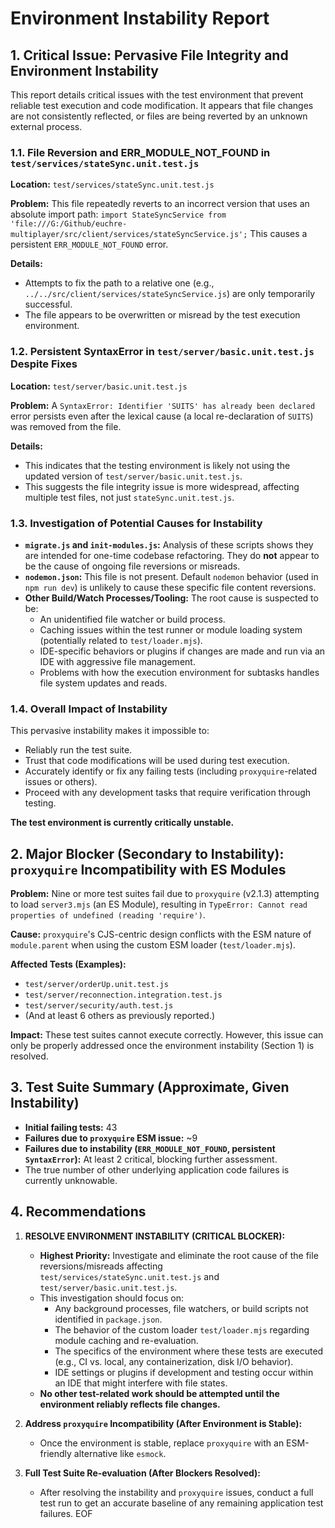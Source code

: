 # Environment Instability Report

## 1. Critical Issue: Pervasive File Integrity and Environment Instability

This report details critical issues with the test environment that prevent reliable test execution and code modification. It appears that file changes are not consistently reflected, or files are being reverted by an unknown external process.

### 1.1. File Reversion and ERR_MODULE_NOT_FOUND in `test/services/stateSync.unit.test.js`

**Location:** `test/services/stateSync.unit.test.js`

**Problem:** This file repeatedly reverts to an incorrect version that uses an absolute import path:
`import StateSyncService from 'file:///G:/Github/euchre-multiplayer/src/client/services/stateSyncService.js';`
This causes a persistent `ERR_MODULE_NOT_FOUND` error.

**Details:**
- Attempts to fix the path to a relative one (e.g., `../../src/client/services/stateSyncService.js`) are only temporarily successful.
- The file appears to be overwritten or misread by the test execution environment.

### 1.2. Persistent SyntaxError in `test/server/basic.unit.test.js` Despite Fixes

**Location:** `test/server/basic.unit.test.js`

**Problem:** A `SyntaxError: Identifier 'SUITS' has already been declared` error persists even after the lexical cause (a local re-declaration of `SUITS`) was removed from the file.

**Details:**
- This indicates that the testing environment is likely not using the updated version of `test/server/basic.unit.test.js`.
- This suggests the file integrity issue is more widespread, affecting multiple test files, not just `stateSync.unit.test.js`.

### 1.3. Investigation of Potential Causes for Instability

- **`migrate.js` and `init-modules.js`:** Analysis of these scripts shows they are intended for one-time codebase refactoring. They do **not** appear to be the cause of ongoing file reversions or misreads.
- **`nodemon.json`:** This file is not present. Default `nodemon` behavior (used in `npm run dev`) is unlikely to cause these specific file content reversions.
- **Other Build/Watch Processes/Tooling:** The root cause is suspected to be:
    - An unidentified file watcher or build process.
    - Caching issues within the test runner or module loading system (potentially related to `test/loader.mjs`).
    - IDE-specific behaviors or plugins if changes are made and run via an IDE with aggressive file management.
    - Problems with how the execution environment for subtasks handles file system updates and reads.

### 1.4. Overall Impact of Instability

This pervasive instability makes it impossible to:
- Reliably run the test suite.
- Trust that code modifications will be used during test execution.
- Accurately identify or fix any failing tests (including `proxyquire`-related issues or others).
- Proceed with any development tasks that require verification through testing.

**The test environment is currently critically unstable.**

## 2. Major Blocker (Secondary to Instability): `proxyquire` Incompatibility with ES Modules

**Problem:** Nine or more test suites fail due to `proxyquire` (v2.1.3) attempting to load `server3.mjs` (an ES Module), resulting in `TypeError: Cannot read properties of undefined (reading 'require')`.

**Cause:** `proxyquire`'s CJS-centric design conflicts with the ESM nature of `module.parent` when using the custom ESM loader (`test/loader.mjs`).

**Affected Tests (Examples):**
- `test/server/orderUp.unit.test.js`
- `test/server/reconnection.integration.test.js`
- `test/server/security/auth.test.js`
- (And at least 6 others as previously reported.)

**Impact:** These test suites cannot execute correctly. However, this issue can only be properly addressed once the environment instability (Section 1) is resolved.

## 3. Test Suite Summary (Approximate, Given Instability)

- **Initial failing tests:** 43
- **Failures due to `proxyquire` ESM issue:** ~9
- **Failures due to instability (`ERR_MODULE_NOT_FOUND`, persistent `SyntaxError`):** At least 2 critical, blocking further assessment.
- The true number of other underlying application code failures is currently unknowable.

## 4. Recommendations

1.  **RESOLVE ENVIRONMENT INSTABILITY (CRITICAL BLOCKER):**
    *   **Highest Priority:** Investigate and eliminate the root cause of the file reversions/misreads affecting `test/services/stateSync.unit.test.js` and `test/server/basic.unit.test.js`.
    *   This investigation should focus on:
        *   Any background processes, file watchers, or build scripts not identified in `package.json`.
        *   The behavior of the custom loader `test/loader.mjs` regarding module caching and re-evaluation.
        *   The specifics of the environment where these tests are executed (e.g., CI vs. local, any containerization, disk I/O behavior).
        *   IDE settings or plugins if development and testing occur within an IDE that might interfere with file states.
    *   **No other test-related work should be attempted until the environment reliably reflects file changes.**

2.  **Address `proxyquire` Incompatibility (After Environment is Stable):**
    *   Once the environment is stable, replace `proxyquire` with an ESM-friendly alternative like `esmock`.

3.  **Full Test Suite Re-evaluation (After Blockers Resolved):**
    *   After resolving the instability and `proxyquire` issues, conduct a full test run to get an accurate baseline of any remaining application test failures.
EOF
